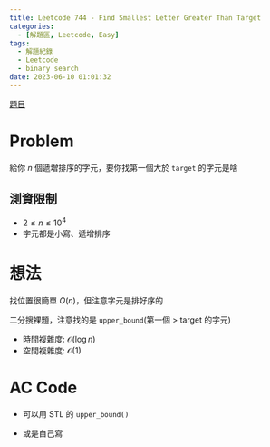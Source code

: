 ```yaml
---
title: Leetcode 744 - Find Smallest Letter Greater Than Target
categories:
  - [解題區, Leetcode, Easy]
tags:
  - 解題紀錄
  - Leetcode
  - binary search
date: 2023-06-10 01:01:32
---
```


[題目](https://leetcode.com/problems/find-smallest-letter-greater-than-target/description/)

# Problem

給你 $n$ 個遞增排序的字元，要你找第一個大於 `target` 的字元是啥

## 測資限制

- $2 \le n \le 10^4$
- 字元都是小寫、遞增排序

# 想法

找位置很簡單 $O(n)$，但注意字元是排好序的

二分搜裸題，注意找的是 `upper_bound`(第一個 > target 的字元)

- 時間複雜度: $\mathcal{O}(\log{n})$
- 空間複雜度: $\mathcal{O}(1)$

# AC Code

- 可以用 STL 的 `upper_bound()`
<script src="https://emgithub.com/embed-v2.js?target=https%3A%2F%2Fgithub.com%2Froy4801%2Fsolved_problems%2Fblob%2Fmaster%2Fleetcode%2F744.cpp%23L18-L25&style=github&type=code&showBorder=on&showLineNumbers=on&showFileMeta=on&showFullPath=on&showCopy=on"></script>

- 或是自己寫
<script src="https://emgithub.com/embed-v2.js?target=https%3A%2F%2Fgithub.com%2Froy4801%2Fsolved_problems%2Fblob%2Fmaster%2Fleetcode%2F744.cpp%23L27-L55&style=github&type=code&showBorder=on&showLineNumbers=on&showFileMeta=on&showFullPath=on&showCopy=on"></script>
